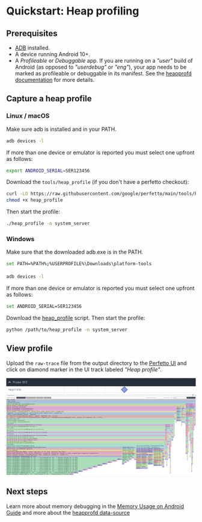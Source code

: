 # Quickstart: Heap profiling

## Prerequisites

* [ADB](https://developer.android.com/studio/command-line/adb) installed.
* A device running Android 10+.
* A _Profileable_ or _Debuggable_ app. If you are running on a _"user"_ build of
  Android (as opposed to _"userdebug"_ or _"eng"_), your app needs to be marked
  as profileable or debuggable in its manifest.
  See the [heapprofd documentation][hdocs] for more details.

[hdocs]: /docs/data-sources/native-heap-profiler.md#heapprofd-targets

## Capture a heap profile

### Linux / macOS
Make sure adb is installed and in your PATH.

```bash
adb devices -l
```

If more than one device or emulator is reported you must select one upfront as follows:

```bash
export ANDROID_SERIAL=SER123456
```

Download the `tools/heap_profile` (if you don't have a perfetto checkout):

```bash
curl -LO https://raw.githubusercontent.com/google/perfetto/main/tools/heap_profile
chmod +x heap_profile
```

Then start the profile:

```bash
./heap_profile -n system_server
```

### Windows

Make sure that the downloaded adb.exe is in the PATH.

```bash
set PATH=%PATH%;%USERPROFILE%\Downloads\platform-tools

adb devices -l
```

If more than one device or emulator is reported you must select one upfront as follows:

```bash
set ANDROID_SERIAL=SER123456
```

Download the
[heap_profile](https://raw.githubusercontent.com/google/perfetto/main/tools/heap_profile)
script. Then start the profile:

```bash
python /path/to/heap_profile -n system_server
```

## View profile

Upload the `raw-trace` file from the output directory to the [Perfetto UI](
https://ui.perfetto.dev) and click on diamond marker in the UI track labeled
_"Heap profile"_.

![Profile Diamond](/docs/images/profile-diamond.png)
![Native Flamegraph](/docs/images/native-heap-prof.png)

## Next steps

Learn more about memory debugging in the [Memory Usage on Android Guide](
/docs/case-studies/memory.md) and more about the [heapprofd data-source](
/docs/data-sources/native-heap-profiler.md)
